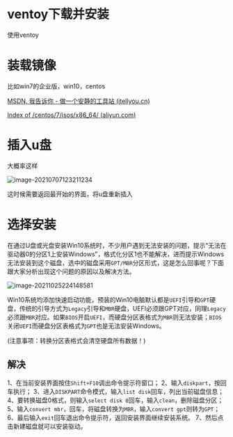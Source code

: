 # ventoy下载并安装

使用ventoy

# 装载镜像

比如win7的企业版，win10，centos

[MSDN, 我告诉你 - 做一个安静的工具站 (itellyou.cn)](https://msdn.itellyou.cn/)

[Index of /centos/7/isos/x86_64/ (aliyun.com)](http://mirrors.aliyun.com/centos/7/isos/x86_64/)



# 插入u盘

大概率这样

![image-20210707123211234](https://gitee.com/hit_whr/pic_2.0/raw/master/image-20210707123211234.png)

这时候需要返回最开始的界面，将u盘重新插入



# 选择安装

在通过U盘或光盘安装Win10系统时，不少用户遇到无法安装的问题，提示“无法在驱动器0的分区1上安装Windows”，格式化分区1也不能解决，进而提示Windows无法安装到这个磁盘，选中的磁盘采用`GPT/MBR`分区形式，这是怎么回事呢？下面跟大家分析出现这个问题的原因以及解决方法。

![image-20211025224148581](https://gitee.com/hit_whr/pic_2.0/raw/master/image-20211025224148581.png)





Win10系统均添加快速启动功能，预装的Win10电脑默认都是`UEFI`引导和`GPT`硬盘，传统的引导方式为`Legacy`引导和`MBR`硬盘，UEFI必须跟GPT对应，同理`Legacy`必须跟`MBR`对应。如果`BIOS`开启`UEFI`，而硬盘分区表格式为`MBR`则无法安装；`BIOS`关闭`UEFI`而硬盘分区表格式为`GPT`也是无法安装Windows。

(注意事项：转换分区表格式会清空硬盘所有数据！)

## 解决

1、在当前安装界面按住`Shift+F10`调出命令提示符窗口；
 2、输入`diskpart`，按回车执行；
 3、进入`DISKPART`命令模式，输入`list disk`回车，列出当前磁盘信息；
 4、要转换磁盘0格式，则输入`select disk 0`回车，输入`clean`，删除磁盘分区；
 5、输入`convert mbr`，回车，将磁盘转换为`MBR`，输入`convert gpt`则转为`GPT`；
 6、最后输入`exit`回车退出命令提示符，返回安装界面继续安装系统。
 7、然后点击新建磁盘就可以安装驱动。



# 